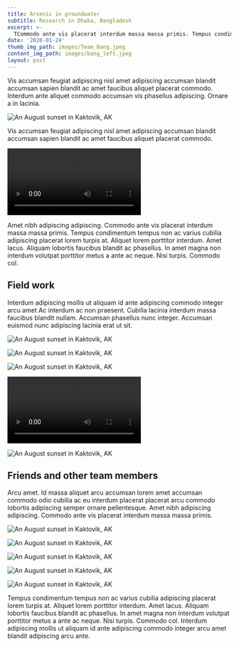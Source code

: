 ```yaml
---
title: Arsenic in groundwater 
subtitle: Research in Dhaka, Bangladesh
excerpt: >-
  TCommodo ante vis placerat interdum massa massa primis. Tempus condimentum tempus non ac varius cubilia adipiscing placerat lorem turpis at. Aliquet lorem porttitor interdum.
date: '2020-01-24'
thumb_img_path: images/Team_Bang.jpeg
content_img_path: images/bang_left.jpeg
layout: post
---
```


Vis accumsan feugiat adipiscing nisl amet adipiscing accumsan blandit accumsan sapien blandit ac amet faucibus aliquet placerat commodo. Interdum ante aliquet commodo accumsan vis phasellus adipiscing. Ornare a in lacinia. 


![An August sunset in Kaktovik, AK](/images/bang_cover.jpeg)


Vis accumsan feugiat adipiscing nisl amet adipiscing accumsan blandit accumsan sapien blandit ac amet faucibus aliquet placerat commodo. 


![An August sunset in Kaktovik, AK](/images/bang_piezo.mov)

Amet nibh adipiscing adipiscing. Commodo ante vis placerat interdum massa massa primis. Tempus condimentum tempus non ac varius cubilia adipiscing placerat lorem turpis at. Aliquet lorem porttitor interdum. Amet lacus. Aliquam lobortis faucibus blandit ac phasellus. In amet magna non interdum volutpat porttitor metus a ante ac neque. Nisi turpis. Commodo col. 


## Field work

Interdum adipiscing mollis ut aliquam id ante adipiscing commodo integer arcu amet Ac interdum ac non praesent. Cubilia lacinia interdum massa faucibus blandit nullam. Accumsan phasellus nunc integer. Accumsan euismod nunc adipiscing lacinia erat ut sit. 


![An August sunset in Kaktovik, AK](/images/bang_chem2.jpg)


![An August sunset in Kaktovik, AK](/images/bang2.jpeg)


![An August sunset in Kaktovik, AK](/images/bang_auger.jpeg)


![An August sunset in Kaktovik, AK](/images/bang_well.mov)


![An August sunset in Kaktovik, AK](/images/bang_er.jpeg)


## Friends and other team members


Arcu amet. Id massa aliquet arcu accumsan lorem amet accumsan commodo odio cubilia ac eu interdum placerat placerat arcu commodo lobortis adipiscing semper ornare pellentesque. Amet nibh adipiscing adipiscing. Commodo ante vis placerat interdum massa massa primis.


![An August sunset in Kaktovik, AK](/images/bang_friends.jpeg)


![An August sunset in Kaktovik, AK](/images/bang_chem.jpeg)


![An August sunset in Kaktovik, AK](/images/bang1.jpeg)


![An August sunset in Kaktovik, AK](/images/bang_friends2.jpeg)


![An August sunset in Kaktovik, AK](/images/bang_friends3.jpeg)

 Tempus condimentum tempus non ac varius cubilia adipiscing placerat lorem turpis at. Aliquet lorem porttitor interdum. Amet lacus. Aliquam lobortis faucibus blandit ac phasellus. In amet magna non interdum volutpat porttitor metus a ante ac neque. Nisi turpis. Commodo col. Interdum adipiscing mollis ut aliquam id ante adipiscing commodo integer arcu amet blandit adipiscing arcu ante.
